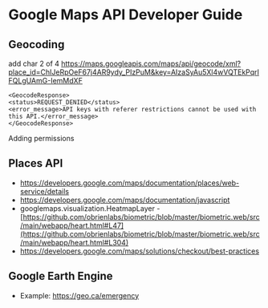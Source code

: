 # Google Maps API Developer Guide

## Geocoding
add char 2 of 4
https://maps.googleapis.com/maps/api/geocode/xml?place_id=ChIJeRpOeF67j4AR9ydy_PIzPuM&key=AIzaSyAu5Xl4wVQTEkPqrIFQLgUAmG-IemMdXF

```
<GeocodeResponse>
<status>REQUEST_DENIED</status>
<error_message>API keys with referer restrictions cannot be used with this API.</error_message>
</GeocodeResponse>
```

Adding permissions


## Places API
- https://developers.google.com/maps/documentation/places/web-service/details
- https://developers.google.com/maps/documentation/javascript
- googlemaps.visualization.HeatmapLayer - [https://github.com/obrienlabs/biometric/blob/master/biometric.web/src/main/webapp/heart.html#L47](https://github.com/obrienlabs/biometric/blob/master/biometric.web/src/main/webapp/heart.html#L304)
- https://developers.google.com/maps/solutions/checkout/best-practices


## Google Earth Engine
- Example:  https://geo.ca/emergency
